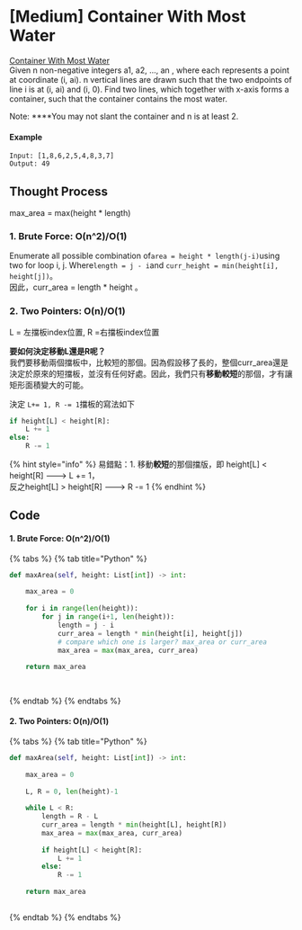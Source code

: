 # \[Medium\] Container With Most Water

[Container With Most Water](https://leetcode.com/problems/container-with-most-water/)  
Given n non-negative integers a1, a2, ..., an , where each represents a point at coordinate \(i, ai\). n vertical lines are drawn such that the two endpoints of line i is at \(i, ai\) and \(i, 0\). Find two lines, which together with x-axis forms a container, such that the container contains the most water.

Note: ****You may not slant the container and n is at least 2.

#### Example

```text
Input: [1,8,6,2,5,4,8,3,7]
Output: 49
```

## Thought Process

max\_area = max\(height \* length\) 

### 1. Brute Force: O\(n^2\)/O\(1\)

Enumerate all possible combination of`area = height * length(j-i)`using two for loop i, j. Where`length = j - i`and `curr_height = min(height[i], height[j])`。  
因此，curr\_area = length \* height 。

### 2. Two Pointers: O\(n\)/O\(1\)

L = 左擋板index位置, R =右擋板index位置   
  
**要如何決定移動L還是R呢？**  
我們要移動兩個擋板中，比較短的那個。因為假設移了長的，整個curr\_area還是決定於原來的短擋板，並沒有任何好處。因此，我們只有**移動較短**的那個，才有讓矩形面積變大的可能。  
  
決定 `L+= 1, R -= 1`擋板的寫法如下

```python
if height[L] < height[R]:
    L += 1
else:
    R -= 1
```

{% hint style="info" %}
易錯點：1. 移動**較短**的那個擋版，即 height\[L\] &lt; height\[R\] ---&gt; L += 1，  
反之height\[L\] &gt; height\[R\]  ---&gt; R -= 1
{% endhint %}

## Code

#### 1. Brute Force: O\(n^2\)/O\(1\)

{% tabs %}
{% tab title="Python" %}
```python
def maxArea(self, height: List[int]) -> int:
    
    max_area = 0
    
    for i in range(len(height)):
        for j in range(i+1, len(height)):
            length = j - i
            curr_area = length * min(height[i], height[j])
            # compare which one is larger? max_area or curr_area
            max_area = max(max_area, curr_area)
    
    return max_area
    
    
```
{% endtab %}
{% endtabs %}

#### 2. Two Pointers: O\(n\)/O\(1\)

{% tabs %}
{% tab title="Python" %}
```python
def maxArea(self, height: List[int]) -> int:
    
    max_area = 0
    
    L, R = 0, len(height)-1
    
    while L < R:
        length = R - L
        curr_area = length * min(height[L], height[R])
        max_area = max(max_area, curr_area)
        
        if height[L] < height[R]:
            L += 1
        else:
            R -= 1
    
    return max_area 
    
```
{% endtab %}
{% endtabs %}

